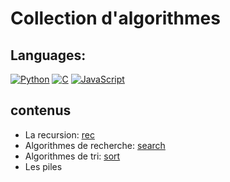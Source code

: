 # Collection d'algorithmes

## Languages:  

[![Python](https://img.shields.io/badge/Python-3.11%2B-blue?logo=python&logoColor=white)](https://www.python.org/) 
[![C](https://img.shields.io/badge/Language-C-lightgrey?logo=c&logoColor=white)](https://en.wikipedia.org/wiki/C_(programming_language))
[![JavaScript](https://img.shields.io/badge/JavaScript-ES6%2B-yellow?logo=javascript&logoColor=white)](https://developer.mozilla.org/en-US/docs/Web/JavaScript)


## contenus

- La recursion: [rec](rec)
- Algorithmes de recherche: [search](search)
- Algorithmes de tri: [sort](sort)
- Les piles

